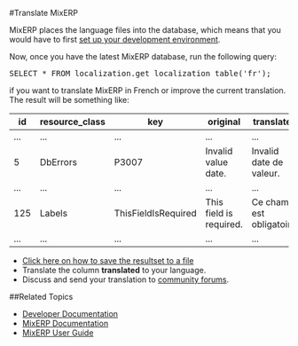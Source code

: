 #Translate MixERP

MixERP places the language files into the database, which means that you would have to first 
[set up your development environment](setting-up-your-development-environment.md).

Now, once you have the latest MixERP database, run the following query:

<pre>
SELECT * FROM localization.get_localization_table('fr');
</pre>

if you want to translate MixERP in French or improve the current translation. The result will be something like:

<table>
    <thead>
        <tr>
            <th>id</th>
            <th>resource_class</th>
            <th>key</th>
            <th>original</th>
            <th>translated</th>
        </tr>
    </thead>
    <tbody>
        <tr>
            <td>...</td>
            <td>...</td>
            <td>...</td>
            <td>...</td>
            <td>...</td>
        </tr>
        <tr>
            <td>5</td>
            <td>DbErrors</td>
            <td>P3007</td>
            <td>Invalid value date.</td>
            <td>Invalid date de valeur.</td>
        </tr>
        <tr>
            <td>...</td>
            <td>...</td>
            <td>...</td>
            <td>...</td>
            <td>...</td>
        </tr>
        <tr>
            <td>125</td>
            <td>Labels</td>
            <td>ThisFieldIsRequired</td>
            <td>This field is required.</td>
            <td>Ce champ est obligatoire.</td>
        </tr>
        <tr>
            <td>...</td>
            <td>...</td>
            <td>...</td>
            <td>...</td>
            <td>...</td>
        </tr>
    </tbody>
</table>


* [Click here on how to save the resultset to a file](https://duckduckgo.com/?q=pgadmin+query+yo+csv)
* Translate the column **translated** to your language.
* Discuss and send your translation to [community forums](http://mixerp.org/forum).


##Related Topics
* [Developer Documentation](index.md)
* [MixERP Documentation](../index.md)
* [MixERP User Guide](../user-guide/index.md)

